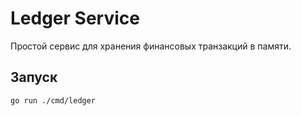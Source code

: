 # Ledger Service

Простой сервис для хранения финансовых транзакций в памяти.

## Запуск

```bash
go run ./cmd/ledger
